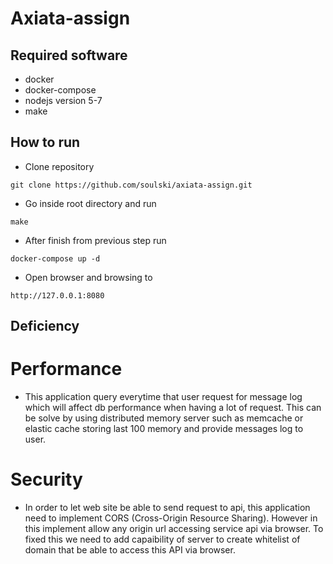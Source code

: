 # Axiata-assign## Required software- docker- docker-compose- nodejs version 5-7- make## How to run- Clone repository```git clone https://github.com/soulski/axiata-assign.git```- Go inside root directory and run ```make```- After finish from previous step run```docker-compose up -d```- Open browser and browsing to```http://127.0.0.1:8080```## Deficiency# Performance- This application query everytime that user request for message log which will affect db performance when having a lot of request. This can be solve by using distributed memory server such as memcache or elastic cache storing last 100 memory and provide messages log to user.# Security- In order to let web site be able to send request to api, this application need to implement CORS (Cross-Origin Resource Sharing). However in this implement allow any origin url accessing service api via browser. To fixed this we need to add capaibility of server to create whitelist of domain that be able to access this API via browser.